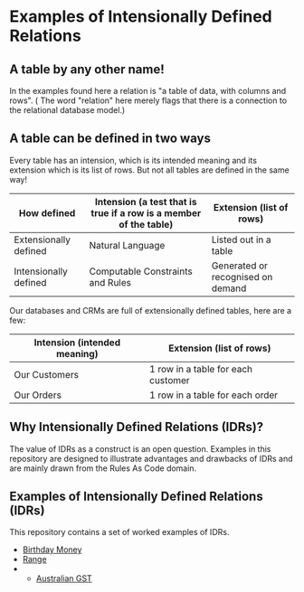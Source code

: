# Examples of Intensionally Defined Relations

## A table by any other name!
In the examples found here a relation is "a table of data, with columns and rows". ( The word "relation" here merely flags 
that there is a connection to the relational database model.)

## A table can be defined in two ways
Every table has an intension, which is its intended meaning and its extension which is its list of rows. But not all tables 
are defined in the same way!  

| How defined           | Intension (a test that is true if a row is a member of the table) | Extension (list of rows)          |
|-----------------------|-------------------------------------------------------------------|-----------------------------------|
| Extensionally defined | Natural Language                                                  | Listed out in a table             |
| Intensionally defined | Computable Constraints and Rules                                  | Generated or recognised on demand |

Our databases and CRMs are full of extensionally defined tables, here are a few:

| Intension (intended meaning) | Extension (list of rows)           |
|------------------------------|------------------------------------|
| Our Customers                | 1 row in a table for each customer |
| Our Orders                   | 1 row in a table for each order    |

## Why Intensionally Defined Relations (IDRs)?
The value of IDRs as a construct is an open question. Examples in this repository are designed to illustrate advantages and 
drawbacks of IDRs and are mainly drawn 
from 
the Rules As Code domain.

## Examples of Intensionally Defined Relations (IDRs)
This repository contains a set of worked examples of IDRs.

- [Birthday Money](https://github.com/DavidPratten/idr-examples/tree/main/Birthday_money)
- [Range](https://github.com/DavidPratten/idr-examples/tree/main/Range)
- - [Australian GST](https://github.com/DavidPratten/idr-examples/tree/main/Australian_GST)




